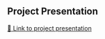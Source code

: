 ## Project Presentation

[📄 Link to project presentation](https://github.com/PratyushJha254/Feature-Based-Dynamic-Pricing-Paper-Implementation-Cohen-et-al.-2020-/blob/main/AID554_Project_Presentation.pdf)
